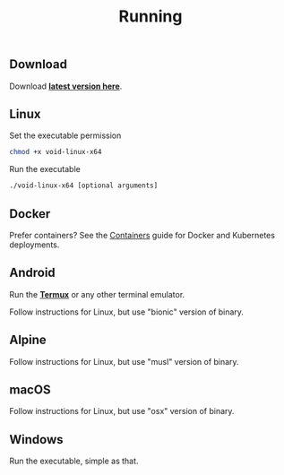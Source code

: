 ﻿---
title: Running
description: Learn how to run Void Proxy.
sidebar:
  order: 0
---

## Download
Download [**latest version here**](/download).

## Linux

Set the executable permission
```bash
chmod +x void-linux-x64
```

Run the executable
```bash
./void-linux-x64 [optional arguments]
```

## Docker

Prefer containers? See the [Containers](/containers/) guide for Docker and Kubernetes deployments.

## Android

Run the [**Termux**](https://play.google.com/store/apps/details?id=com.termux) or any other terminal emulator.

Follow instructions for Linux, but use "bionic" version of binary.

## Alpine

Follow instructions for Linux, but use "musl" version of binary.

## macOS

Follow instructions for Linux, but use "osx" version of binary.

## Windows

Run the executable, simple as that.